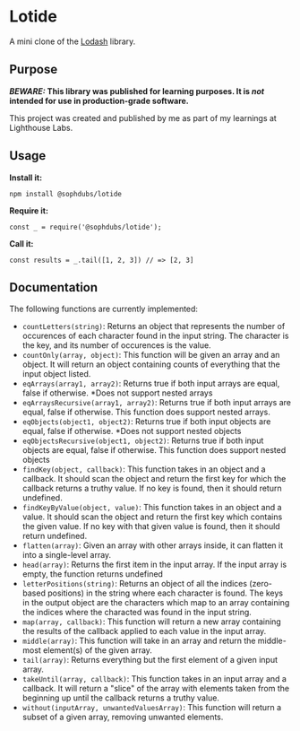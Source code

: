 # Lotide

A mini clone of the [Lodash](https://lodash.com) library.

## Purpose

**_BEWARE:_ This library was published for learning purposes. It is _not_ intended for use in production-grade software.**

This project was created and published by me as part of my learnings at Lighthouse Labs. 

## Usage

**Install it:**

`npm install @sophdubs/lotide`

**Require it:**

`const _ = require('@sophdubs/lotide');`

**Call it:**

`const results = _.tail([1, 2, 3]) // => [2, 3]`

## Documentation

The following functions are currently implemented:

* `countLetters(string)`: Returns an object that represents the number of occurences of each character found in the input string. The character is the key, and its number of occurences is the value. 
* `countOnly(array, object)`: This function will be given an array and an object. It will return an object containing counts of everything that the input object listed.
* `eqArrays(array1, array2)`: Returns true if both input arrays are equal, false if otherwise. *Does not support nested arrays
* `eqArraysRecursive(array1, array2)`: Returns true if both input arrays are equal, false if otherwise. This function does support nested arrays.
* `eqObjects(object1, object2)`: Returns true if both input objects are equal, false if otherwise. *Does not support nested objects
* `eqObjectsRecursive(object1, object2)`: Returns true if both input objects are equal, false if otherwise. This function does support nested objects
* `findKey(object, callback)`: This function takes in an object and a callback. It should scan the object and return the first key for which the callback returns a truthy value. If no key is found, then it should return undefined.
* `findKeyByValue(object, value)`: This function takes in an object and a value. It should scan the object and return the first key which contains the given value. If no key with that given value is found, then it should return undefined.
* `flatten(array)`: Given an array with other arrays inside, it can flatten it into a single-level array.
* `head(array)`: Returns the first item in the input array. If the input array is empty, the function returns undefined
* `letterPositions(string)`: Returns an object of all the indices (zero-based positions) in the string where each character is found. The keys in the output object are the characters which map to an array containing the indices where the characted was found in the input string. 
* `map(array, callback)`: This function will return a new array containing the results of the callback applied to each value in the input array.
* `middle(array)`: This function will take in an array and return the middle-most element(s) of the given array.
* `tail(array)`: Returns everything but the first element of a given input array. 
* `takeUntil(array, callback)`: This function takes in an input array and a callback. It will return a "slice" of the array with elements taken from the beginning up until the callback returns a truthy value.
* `without(inputArray, unwantedValuesArray)`: This function will return a subset of a given array, removing unwanted elements.